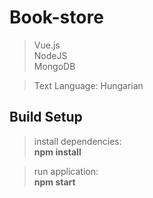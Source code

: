 # Book-store

> Vue.js <br>
> NodeJS <br>
> MongoDB <br>

>Text Language: Hungarian
## Build Setup

> install dependencies: <br>
> <b>npm install </b>

> run application: <br>
<b>npm start <b/>
